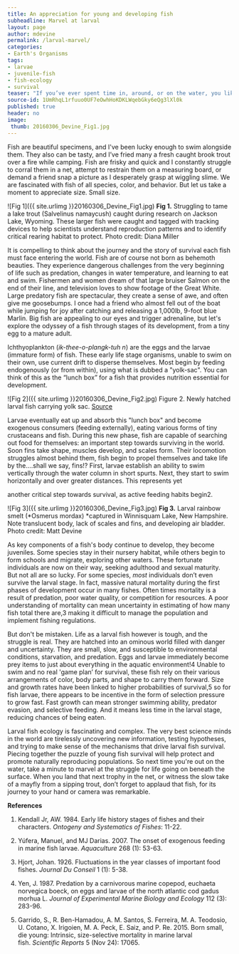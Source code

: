 ```yaml
---
title: An appreciation for young and developing fish
subheadline: Marvel at larval
layout: page
author: mdevine
permalink: /larval-marvel/
categories:
- Earth's Organisms
tags:
- larvae
- juvenile-fish
- fish-ecology
- survival
teaser: "If you’ve ever spent time in, around, or on the water, you likely appreciate its beauty, recognize its mysterious nature, and respect the importance as a resource. Maybe you enjoy SCUBA diving in vibrant reef habitat, snorkeling in a river, fishing from a rock jetty, or just turning over rocks in a stream. If so, then you’ve inevitably witnessed one of water’s most magical creatures: fish!"
source-id: 1UmRhqL1rfuuo0UF7eOwhHoKDKLWqebGky6eQg3lXl0k
published: true
header: no
image:
 thumb: 20160306_Devine_Fig1.jpg
---
```


Fish are beautiful specimens, and I've been lucky enough to swim alongside them. They also can be tasty, and I’ve fried many a fresh caught brook trout over a fire while camping. Fish are frisky and quick and I constantly struggle to corral them in a net, attempt to restrain them on a measuring board, or demand a friend snap a picture as I desperately grasp at wiggling slime. We are fascinated with fish of all species, color, and behavior. But let us take a moment to appreciate size. Small size. 

![Fig 1]({{ site.urlimg }}20160306_Devine_Fig1.jpg)
**Fig 1.** Struggling to tame a lake trout (Salvelinus namaycush) caught during research on Jackson Lake, Wyoming. These larger fish were caught and tagged with tracking devices to help scientists understand reproduction patterns and to identify critical rearing habitat to protect. Photo credit: Diana Miller

It is compelling to think about the journey and the story of survival each fish must face entering the world. Fish are of course not born as behemoth beauties. They experience dangerous challenges from the very beginning of life such as predation, changes in water temperature, and learning to eat and swim.  Fishermen and women dream of that large bruiser Salmon on the end of their line, and television loves to show footage of the Great White. Large predatory fish are spectacular, they create a sense of awe, and often give me goosebumps. I once had a friend who almost fell out of the boat while jumping for joy after catching and releasing a 1,000lb, 9-foot blue Marlin. Big fish are appealing to our eyes and trigger adrenaline, but let's explore the odyssey of a fish through stages of its development, from a tiny egg to a mature adult.

Ichthyoplankton (*ik-thee-o-plangk-tuh n*) are the eggs and the larvae (immature form) of fish. These early life stage organisms, unable to swim on their own, use current drift to disperse themselves. Most begin by feeding endogenously (or from within), using what is dubbed a "yolk-sac". You can think of this as the “lunch box” for a fish that provides nutrition essential for development. 

![Fig 2]({{ site.urlimg }}20160306_Devine_Fig2.jpg)
Figure 2. Newly hatched larval fish carrying yolk sac. [Source](http://www.magnetictimes.com/index.php?a=68&pic=998)

Larvae eventually eat up and absorb this "lunch box" and become exogenous consumers (feeding externally), eating various forms of tiny crustaceans and fish. During this new phase, fish are capable of searching out food for themselves: an important step towards surviving in the world. Soon fins take shape, muscles develop, and scales form. Their locomotion struggles almost behind them, fish begin to propel themselves and take life by the….shall we say, fins!?  First, larvae establish an ability to swim vertically through the water column in short spurts. Next, they start to swim horizontally and over greater distances. This represents yet 

another critical step towards survival, as active feeding habits begin2. 

![Fig 3]({{ site.urlimg }}20160306_Devine_Fig3.jpg)
**Fig 3.** Larval rainbow smelt (*Osmerus mordax) *captured in Winnisquam Lake, New Hampshire. Note translucent body, lack of scales and fins, and developing air bladder. Photo credit: Matt Devine

As key components of a fish's body continue to develop, they become juveniles. Some species stay in their nursery habitat, while others begin to form schools and migrate, exploring other waters. These fortunate individuals are now on their way, seeking adulthood and sexual maturity. But not all are so lucky. For some species, *most* individuals don’t even survive the larval stage. In fact, massive natural mortality during the first phases of development occur in many fishes. Often times mortality is a result of predation, poor water quality, or competition for resources. A poor understanding of mortality can mean uncertainty in estimating of how many fish total there are,3 making it difficult to manage the population and implement fishing regulations.

But don't be mistaken. Life as a larval fish however is tough, and the struggle is real. They are hatched into an ominous world filled with danger and uncertainty. They are small, slow, and susceptible to environmental conditions, starvation, and predation. Eggs and larvae immediately become prey items to just about everything in the aquatic environment!4 Unable to swim and no real 'game plan’ for survival, these fish rely on their various arrangements of color, body parts, and shape to carry them forward. Size and growth rates have been linked to higher probabilities of survival,5 so for fish larvae, there appears to be incentive in the form of selection pressure to grow fast. Fast growth can mean stronger swimming ability, predator evasion, and selective feeding. And it means less time in the larval stage, reducing chances of being eaten.  

Larval fish ecology is fascinating and complex. The very best science minds in the world are tirelessly uncovering new information, testing hypotheses, and trying to make sense of the mechanisms that drive larval fish survival. Piecing together the puzzle of young fish survival will help protect and promote naturally reproducing populations. So next time you're out on the water, take a minute to marvel at the struggle for life going on beneath the surface. When you land that next trophy in the net, or witness the slow take of a mayfly from a sipping trout, don’t forget to applaud that fish, for its journey to your hand or camera was remarkable.    

**References**

1. Kendall Jr, AW. 1984. Early life history stages of fishes and their characters. *Ontogeny and Systematics of Fishes*: 11-22.

2. Yúfera, Manuel, and MJ Darias. 2007. The onset of exogenous feeding in marine fish larvae. *Aquaculture* 268 (1): 53-63.

3. Hjort, Johan. 1926. Fluctuations in the year classes of important food fishes. *Journal Du Conseil* 1 (1): 5-38.

4. Yen, J. 1987. Predation by a carnivorous marine copepod, euchaeta norvegica boeck, on eggs and larvae of the north atlantic cod gadus morhua L. *Journal of Experimental Marine Biology and Ecology* 112 (3): 283-96.

5. Garrido, S., R. Ben-Hamadou, A. M. Santos, S. Ferreira, M. A. Teodosio, U. Cotano, X. Irigoien, M. A. Peck, E. Saiz, and P. Re. 2015. Born small, die young: Intrinsic, size-selective mortality in marine larval fish. *Scientific Reports* 5 (Nov 24): 17065.
